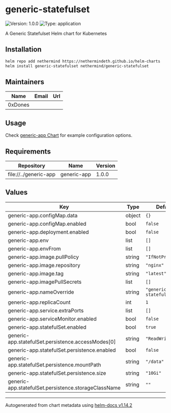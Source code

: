 # generic-statefulset

![Version: 1.0.0](https://img.shields.io/badge/Version-1.0.0-informational?style=flat-square) ![Type: application](https://img.shields.io/badge/Type-application-informational?style=flat-square)

A Generic Statefulset Helm chart for Kubernetes

## Installation

```bash
helm repo add nethermind https://nethermindeth.github.io/helm-charts
helm install generic-statefulset nethermind/generic-statefulset
```

## Maintainers

| Name | Email | Url |
| ---- | ------ | --- |
| 0xDones |  |  |

## Usage

Check [generic-app Chart](../generic-app/README.md) for example configuration options.

## Requirements

| Repository | Name | Version |
|------------|------|---------|
| file://../generic-app | generic-app | 1.0.0 |

## Values

| Key | Type | Default | Description |
|-----|------|---------|-------------|
| generic-app.configMap.data | object | `{}` |  |
| generic-app.configMap.enabled | bool | `false` |  |
| generic-app.deployment.enabled | bool | `false` |  |
| generic-app.env | list | `[]` |  |
| generic-app.envFrom | list | `[]` |  |
| generic-app.image.pullPolicy | string | `"IfNotPresent"` |  |
| generic-app.image.repository | string | `"nginx"` |  |
| generic-app.image.tag | string | `"latest"` |  |
| generic-app.imagePullSecrets | list | `[]` |  |
| generic-app.nameOverride | string | `"generic-statefulset"` |  |
| generic-app.replicaCount | int | `1` |  |
| generic-app.service.extraPorts | list | `[]` |  |
| generic-app.serviceMonitor.enabled | bool | `false` |  |
| generic-app.statefulSet.enabled | bool | `true` |  |
| generic-app.statefulSet.persistence.accessModes[0] | string | `"ReadWriteOnce"` |  |
| generic-app.statefulSet.persistence.enabled | bool | `false` |  |
| generic-app.statefulSet.persistence.mountPath | string | `"/data"` |  |
| generic-app.statefulSet.persistence.size | string | `"10Gi"` |  |
| generic-app.statefulSet.persistence.storageClassName | string | `""` |  |

----------------------------------------------
Autogenerated from chart metadata using [helm-docs v1.14.2](https://github.com/norwoodj/helm-docs/releases/v1.14.2)

